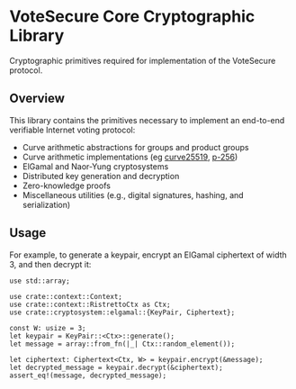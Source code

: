 # VoteSecure Core Cryptographic Library

Cryptographic primitives required for implementation of the VoteSecure protocol.

## Overview

This library contains the primitives necessary to implement an end-to-end verifiable Internet voting protocol:

- Curve arithmetic abstractions for groups and product groups
- Curve arithmetic implementations (eg [curve25519](https://github.com/dalek-cryptography/curve25519-dalek/tree/main/curve25519-dalek), [p-256](https://github.com/RustCrypto/elliptic-curves/tree/master/p256))
- ElGamal and Naor-Yung cryptosystems
- Distributed key generation and decryption
- Zero-knowledge proofs
- Miscellaneous utilities (e.g., digital signatures, hashing, and serialization)

## Usage

For example, to generate a keypair, encrypt an ElGamal ciphertext of width 3, and then decrypt it:

```rust,ignore
use std::array;

use crate::context::Context;
use crate::context::RistrettoCtx as Ctx;
use crate::cryptosystem::elgamal::{KeyPair, Ciphertext};

const W: usize = 3;
let keypair = KeyPair::<Ctx>::generate();
let message = array::from_fn(|_| Ctx::random_element());

let ciphertext: Ciphertext<Ctx, W> = keypair.encrypt(&message);
let decrypted_message = keypair.decrypt(&ciphertext);
assert_eq!(message, decrypted_message);
```
